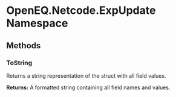 ﻿# OpenEQ.Netcode.ExpUpdate Namespace

## Methods

### ToString

Returns a string representation of the struct with all field values.

**Returns:** A formatted string containing all field names and values.


